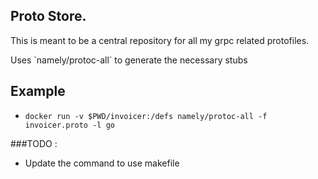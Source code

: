 ## Proto Store.

<p>This is meant to be a central repository for all my grpc related protofiles.<br /></p>
Uses `namely/protoc-all` to generate the necessary stubs

## Example

* `docker run -v $PWD/invoicer:/defs namely/protoc-all -f invoicer.proto -l go`

###TODO :
* Update the command to use makefile